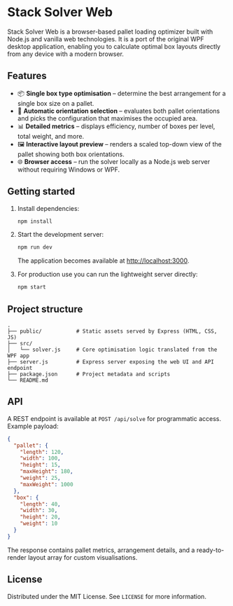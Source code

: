 # Stack Solver Web

Stack Solver Web is a browser-based pallet loading optimizer built with Node.js and vanilla web technologies. It is a port of the original WPF desktop application, enabling you to calculate optimal box layouts directly from any device with a modern browser.

## Features

- 📦 **Single box type optimisation** – determine the best arrangement for a single box size on a pallet.
- 📐 **Automatic orientation selection** – evaluates both pallet orientations and picks the configuration that maximises the occupied area.
- 📊 **Detailed metrics** – displays efficiency, number of boxes per level, total weight, and more.
- 🖼️ **Interactive layout preview** – renders a scaled top-down view of the pallet showing both box orientations.
- 🌐 **Browser access** – run the solver locally as a Node.js web server without requiring Windows or WPF.

## Getting started

1. Install dependencies:

   ```bash
   npm install
   ```

2. Start the development server:

   ```bash
   npm run dev
   ```

   The application becomes available at [http://localhost:3000](http://localhost:3000).

3. For production use you can run the lightweight server directly:

   ```bash
   npm start
   ```

## Project structure

```
.
├── public/           # Static assets served by Express (HTML, CSS, JS)
├── src/
│   └── solver.js     # Core optimisation logic translated from the WPF app
├── server.js         # Express server exposing the web UI and API endpoint
├── package.json      # Project metadata and scripts
└── README.md
```

## API

A REST endpoint is available at `POST /api/solve` for programmatic access. Example payload:

```json
{
  "pallet": {
    "length": 120,
    "width": 100,
    "height": 15,
    "maxHeight": 180,
    "weight": 25,
    "maxWeight": 1000
  },
  "box": {
    "length": 40,
    "width": 30,
    "height": 20,
    "weight": 10
  }
}
```

The response contains pallet metrics, arrangement details, and a ready-to-render layout array for custom visualisations.

## License

Distributed under the MIT License. See `LICENSE` for more information.
